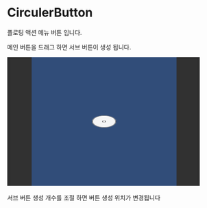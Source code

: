 # CirculerButton

플로팅 액션 메뉴 버튼 입니다.

메인 버튼을 드래그 하면 서브 버튼이 생성 됩니다.

<img src=" /CirculerButton.gif" width="450px" height="300px"   ></img><br/>

서브 버튼 생성 개수를 조절 하면 버튼 생성 위치가 변경됩니다
